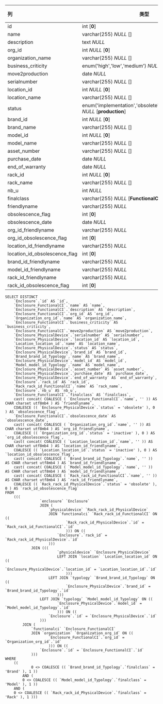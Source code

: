 | 列                            | 类型                                                         | 注释 |
| :---------------------------- | ------------------------------------------------------------ | ---- |
| id                            | int [**0**]                                                  |      |
| name                          | varchar(255) *NULL* []                                       |      |
| description                   | text *NULL*                                                  |      |
| org_id                        | int *NULL* [**0**]                                           |      |
| organization_name             | varchar(255) *NULL* []                                       |      |
| business_criticity            | enum('high','low','medium') *NULL* [**low**]                 |      |
| move2production               | date *NULL*                                                  |      |
| serialnumber                  | varchar(255) *NULL* []                                       |      |
| location_id                   | int *NULL* [**0**]                                           |      |
| location_name                 | varchar(255) *NULL* []                                       |      |
| status                        | enum('implementation','obsolete','production','stock') *NULL* [**production**] |      |
| brand_id                      | int *NULL* [**0**]                                           |      |
| brand_name                    | varchar(255) *NULL* []                                       |      |
| model_id                      | int *NULL* [**0**]                                           |      |
| model_name                    | varchar(255) *NULL* []                                       |      |
| asset_number                  | varchar(255) *NULL* []                                       |      |
| purchase_date                 | date *NULL*                                                  |      |
| end_of_warranty               | date *NULL*                                                  |      |
| rack_id                       | int *NULL* [**0**]                                           |      |
| rack_name                     | varchar(255) *NULL* []                                       |      |
| nb_u                          | int *NULL*                                                   |      |
| finalclass                    | varchar(255) *NULL* [**FunctionalCI**]                       |      |
| friendlyname                  | varchar(255) *NULL*                                          |      |
| obsolescence_flag             | int [**0**]                                                  |      |
| obsolescence_date             | date *NULL*                                                  |      |
| org_id_friendlyname           | varchar(255) *NULL*                                          |      |
| org_id_obsolescence_flag      | int [**0**]                                                  |      |
| location_id_friendlyname      | varchar(255) *NULL*                                          |      |
| location_id_obsolescence_flag | int [**0**]                                                  |      |
| brand_id_friendlyname         | varchar(255) *NULL*                                          |      |
| model_id_friendlyname         | varchar(255) *NULL*                                          |      |
| rack_id_friendlyname          | varchar(255) *NULL*                                          |      |
| rack_id_obsolescence_flag     | int [**0**]                                                  |      |

```
SELECT DISTINCT
	`Enclosure`.`id` AS `id`,
	`Enclosure_FunctionalCI`.`name` AS `name`,
	`Enclosure_FunctionalCI`.`description` AS `description`,
	`Enclosure_FunctionalCI`.`org_id` AS `org_id`,
	`Organization_org_id`.`name` AS `organization_name`,
	`Enclosure_FunctionalCI`.`business_criticity` AS `business_criticity`,
	`Enclosure_FunctionalCI`.`move2production` AS `move2production`,
	`Enclosure_PhysicalDevice`.`serialnumber` AS `serialnumber`,
	`Enclosure_PhysicalDevice`.`location_id` AS `location_id`,
	`Location_location_id`.`name` AS `location_name`,
	`Enclosure_PhysicalDevice`.`status` AS `status`,
	`Enclosure_PhysicalDevice`.`brand_id` AS `brand_id`,
	`Brand_brand_id_Typology`.`name` AS `brand_name`,
	`Enclosure_PhysicalDevice`.`model_id` AS `model_id`,
	`Model_model_id_Typology`.`name` AS `model_name`,
	`Enclosure_PhysicalDevice`.`asset_number` AS `asset_number`,
	`Enclosure_PhysicalDevice`.`purchase_date` AS `purchase_date`,
	`Enclosure_PhysicalDevice`.`end_of_warranty` AS `end_of_warranty`,
	`Enclosure`.`rack_id` AS `rack_id`,
	`Rack_rack_id_FunctionalCI`.`name` AS `rack_name`,
	`Enclosure`.`nb_u` AS `nb_u`,
	`Enclosure_FunctionalCI`.`finalclass` AS `finalclass`,
	cast( concat( COALESCE ( `Enclosure_FunctionalCI`.`name`, '' )) AS CHAR charset utf8mb4 ) AS `friendlyname`,
	COALESCE (( `Enclosure_PhysicalDevice`.`status` = 'obsolete' ), 0 ) AS `obsolescence_flag`,
	`Enclosure_FunctionalCI`.`obsolescence_date` AS `obsolescence_date`,
	cast( concat( COALESCE ( `Organization_org_id`.`name`, '' )) AS CHAR charset utf8mb4 ) AS `org_id_friendlyname`,
	COALESCE (( `Organization_org_id`.`status` = 'inactive' ), 0 ) AS `org_id_obsolescence_flag`,
	cast( concat( COALESCE ( `Location_location_id`.`name`, '' )) AS CHAR charset utf8mb4 ) AS `location_id_friendlyname`,
	COALESCE (( `Location_location_id`.`status` = 'inactive' ), 0 ) AS `location_id_obsolescence_flag`,
	cast( concat( COALESCE ( `Brand_brand_id_Typology`.`name`, '' )) AS CHAR charset utf8mb4 ) AS `brand_id_friendlyname`,
	cast( concat( COALESCE ( `Model_model_id_Typology`.`name`, '' )) AS CHAR charset utf8mb4 ) AS `model_id_friendlyname`,
	cast( concat( COALESCE ( `Rack_rack_id_FunctionalCI`.`name`, '' )) AS CHAR charset utf8mb4 ) AS `rack_id_friendlyname`,
	COALESCE (( `Rack_rack_id_PhysicalDevice`.`status` = 'obsolete' ), 0 ) AS `rack_id_obsolescence_flag` 
FROM
	(((
				`enclosure` `Enclosure`
				JOIN (
					`physicaldevice` `Rack_rack_id_PhysicalDevice`
					JOIN `functionalci` `Rack_rack_id_FunctionalCI` ON ((
							`Rack_rack_id_PhysicalDevice`.`id` = `Rack_rack_id_FunctionalCI`.`id` 
							))) ON ((
						`Enclosure`.`rack_id` = `Rack_rack_id_PhysicalDevice`.`id` 
					)))
			JOIN (((
						`physicaldevice` `Enclosure_PhysicalDevice`
						LEFT JOIN `location` `Location_location_id` ON ((
								`Enclosure_PhysicalDevice`.`location_id` = `Location_location_id`.`id` 
							)))
					LEFT JOIN `typology` `Brand_brand_id_Typology` ON ((
							`Enclosure_PhysicalDevice`.`brand_id` = `Brand_brand_id_Typology`.`id` 
						)))
				LEFT JOIN `typology` `Model_model_id_Typology` ON ((
						`Enclosure_PhysicalDevice`.`model_id` = `Model_model_id_Typology`.`id` 
						))) ON ((
					`Enclosure`.`id` = `Enclosure_PhysicalDevice`.`id` 
				)))
		JOIN (
			`functionalci` `Enclosure_FunctionalCI`
			JOIN `organization` `Organization_org_id` ON ((
					`Enclosure_FunctionalCI`.`org_id` = `Organization_org_id`.`id` 
					))) ON ((
				`Enclosure`.`id` = `Enclosure_FunctionalCI`.`id` 
			))) 
WHERE
	((
			0 <> COALESCE (( `Brand_brand_id_Typology`.`finalclass` = 'Brand' ), 1 )) 
		AND (
		0 <> COALESCE (( `Model_model_id_Typology`.`finalclass` = 'Model' ), 1 )) 
	AND (
	0 <> COALESCE (( `Rack_rack_id_PhysicalDevice`.`finalclass` = 'Rack' ), 1 )))
```

